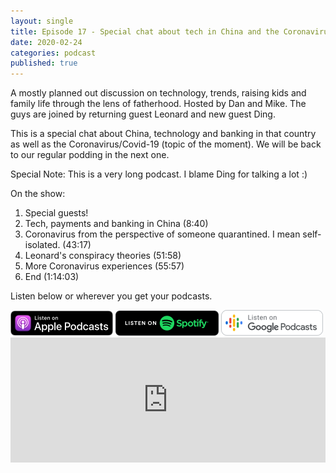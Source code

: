 ```yaml
---
layout: single
title: Episode 17 - Special chat about tech in China and the Coronavirus
date: 2020-02-24
categories: podcast
published: true
---
```


A mostly planned out discussion on technology, trends, raising kids and family life through the lens of fatherhood. Hosted by Dan and Mike. The guys are joined by returning guest Leonard and new guest Ding.

This is a special chat about China, technology and banking in that country as well as the Coronavirus/Covid-19 (topic of the moment). We will be back to our regular podding in the next one.

Special Note: This is a very long podcast. I blame Ding for talking a lot :)

On the show:
1. Special guests!
2. Tech, payments and banking in China (8:40)
3. Coronavirus from the perspective of someone quarantined. I mean self-isolated. (43:17)
4. Leonard's conspiracy theories (51:58)
5. More Coronavirus experiences (55:57)
6. End (1:14:03)


Listen below or wherever you get your podcasts.

<a href="https://itunes.apple.com/au/podcast/ordinary-dads/id1455441874">
<img src="/assets/images/ApplePod.jpg"></a>

<a href="https://open.spotify.com/show/5u6qyzeOUh3gIfsuNpjJTj">
<img src="/assets/images/Spotify.png"></a>

<a href="https://www.google.com/podcasts?feed=aHR0cHM6Ly9yc3Mud2hvb3Noa2FhLmNvbS9yc3MvcG9kY2FzdC9pZC82MjMz">
<img src="/assets/images/google_podcasts164.png"></a>


<iframe width="100%" height="200" src="https://player.whooshkaa.com/player/episode/id/579315?visual=true&sharing=true" frameborder="0" style="width: 100%; height: 200px"></iframe>
